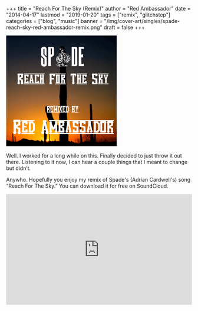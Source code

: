 +++
title = "Reach For The Sky (Remix)"
author = "Red Ambassador"
date = "2014-04-17"
lastmod = "2019-01-20"
tags = ["remix", "glitchstep"]
categories = ["blog", "music"]
banner = "/img/cover-art/singles/spade-reach-sky-red-ambassador-remix.png"
draft = false
+++


<img src=/img/cover-art/singles/spade-reach-sky-red-ambassador-remix.png class="thumb" alt="Reach for the Sky Red Ambassador Remix">


Well. I worked for a long while on this. Finally decided to just throw it
out there. Listening to it now, I can hear a couple things that I meant to
change but didn’t.

Anywho. Hopefully you enjoy my remix of Spade's (Adrian Cardwell's) song 
“Reach For The Sky.” You can download it for free on SoundCloud.

<iframe width="100%" height="300" scrolling="no" frameborder="no" allow="autoplay" src="https://w.soundcloud.com/player/?url=https%3A//api.soundcloud.com/tracks/142920374&color=%23ff0000&auto_play=false&hide_related=false&show_comments=true&show_user=true&show_reposts=false&show_teaser=true&visual=true"></iframe>
